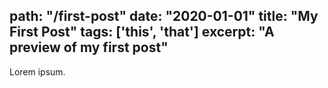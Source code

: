 path: "/first-post"
date: "2020-01-01"
title: "My First Post" 
tags: ['this', 'that']
excerpt: "A preview of my first post" 
---
Lorem ipsum. 